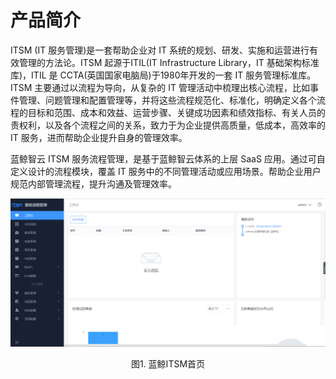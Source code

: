 # 产品简介

ITSM (IT 服务管理)是一套帮助企业对 IT 系统的规划、研发、实施和运营进行有效管理的方法论。ITSM 起源于ITIL(IT Infrastructure Library，IT 基础架构标准库)，ITIL 是 CCTA(英国国家电脑局)于1980年开发的一套 IT 服务管理标准库。ITSM 主要通过以流程为导向，从复杂的 IT 管理活动中梳理出核心流程，比如事件管理、问题管理和配置管理等，并将这些流程规范化、标准化，明确定义各个流程的目标和范围、成本和效益、运营步骤、关键成功因素和绩效指标、有关人员的责权利，以及各个流程之间的关系，致力于为企业提供高质量，低成本，高效率的 IT 服务，进而帮助企业提升自身的管理效率。

蓝鲸智云 ITSM 服务流程管理，是基于蓝鲸智云体系的上层 SaaS 应用。通过可自定义设计的流程模块，覆盖 IT 服务中的不同管理活动或应用场景。帮助企业用户规范内部管理流程，提升沟通及管理效率。

![-w2020](../media/929236c2dbdfae127cbfa82713225e38.png)
<center>图1. 蓝鲸ITSM首页</center>
